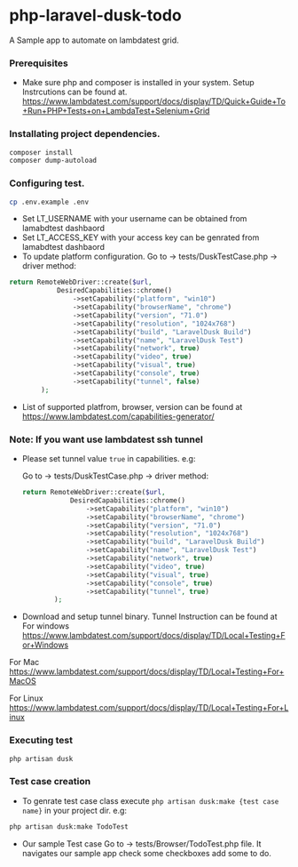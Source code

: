 # php-laravel-dusk-todo
A Sample app to automate on lambdatest grid. 


### Prerequisites
- Make sure php and composer is installed in your system. Setup Instrcutions can be found at. https://www.lambdatest.com/support/docs/display/TD/Quick+Guide+To+Run+PHP+Tests+on+LambdaTest+Selenium+Grid


### Installating project dependencies.
```bash
composer install
composer dump-autoload
```


### Configuring test.
```bash
cp .env.example .env
```
- Set LT_USERNAME with your username can be obtained from lamabdtest dashbaord
- Set LT_ACCESS_KEY with your access key can be genrated from lamabdtest dashbaord 
- To update platform configuration. 
Go to -> tests/DuskTestCase.php -> driver method:
```php
return RemoteWebDriver::create($url, 
            DesiredCapabilities::chrome()
                ->setCapability("platform", "win10")
                ->setCapability("browserName", "chrome")
                ->setCapability("version", "71.0")
                ->setCapability("resolution", "1024x768")
                ->setCapability("build", "LaravelDusk Build")
                ->setCapability("name", "LaravelDusk Test")
                ->setCapability("network", true)
                ->setCapability("video", true)
                ->setCapability("visual", true)
                ->setCapability("console", true)
                ->setCapability("tunnel", false)
        );
```

- List of supported platfrom, browser, version can be found at https://www.lambdatest.com/capabilities-generator/

###  Note: If you want use lambdatest ssh tunnel 
- Please set tunnel value `true` in capabilities. e.g:

    Go to -> tests/DuskTestCase.php -> driver method:
    ```php
    return RemoteWebDriver::create($url, 
                DesiredCapabilities::chrome()
                    ->setCapability("platform", "win10")
                    ->setCapability("browserName", "chrome")
                    ->setCapability("version", "71.0")
                    ->setCapability("resolution", "1024x768")
                    ->setCapability("build", "LaravelDusk Build")
                    ->setCapability("name", "LaravelDusk Test")
                    ->setCapability("network", true)
                    ->setCapability("video", true)
                    ->setCapability("visual", true)
                    ->setCapability("console", true)
                    ->setCapability("tunnel", true)
            );
    ```
- Download and setup tunnel binary. Tunnel Instruction can be found at
For windows https://www.lambdatest.com/support/docs/display/TD/Local+Testing+For+Windows

For Mac https://www.lambdatest.com/support/docs/display/TD/Local+Testing+For+MacOS

For Linux https://www.lambdatest.com/support/docs/display/TD/Local+Testing+For+Linux


### Executing test
```bash
php artisan dusk
```





### Test case creation
- To genrate test case class execute `php artisan dusk:make {test case name}` in your project dir.  e.g:
```bash
php artisan dusk:make TodoTest
```
- Our sample Test case Go to -> tests/Browser/TodoTest.php file. It navigates our sample app check some checkboxes add some to do.
